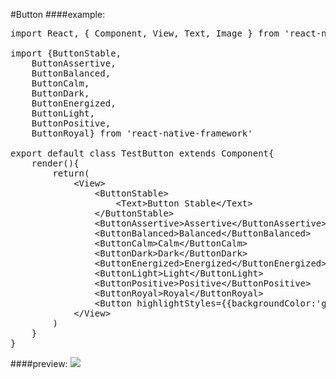 #Button
####example:
<pre>
import React, { Component, View, Text, Image } from 'react-native';

import {ButtonStable,
    ButtonAssertive,
    ButtonBalanced,
    ButtonCalm,
    ButtonDark,
    ButtonEnergized,
    ButtonLight,
    ButtonPositive,
    ButtonRoyal} from 'react-native-framework'

export default class TestButton extends Component{
    render(){
        return(
            &lt;View&gt;
                &lt;ButtonStable&gt;
                    &lt;Text&gt;Button Stable&lt;/Text&gt;
                &lt;/ButtonStable&gt;
                &lt;ButtonAssertive&gt;Assertive&lt;/ButtonAssertive&gt;
                &lt;ButtonBalanced&gt;Balanced&lt;/ButtonBalanced&gt;
                &lt;ButtonCalm&gt;Calm&lt;/ButtonCalm&gt;
                &lt;ButtonDark&gt;Dark&lt;/ButtonDark&gt;
                &lt;ButtonEnergized&gt;Energized&lt;/ButtonEnergized&gt;
                &lt;ButtonLight&gt;Light&lt;/ButtonLight&gt;
                &lt;ButtonPositive&gt;Positive&lt;/ButtonPositive&gt;
                &lt;ButtonRoyal&gt;Royal&lt;/ButtonRoyal&gt;
                &lt;Button highlightStyles={{backgroundColor:'grey'}}&gt;Button with only text&lt;/Button&gt;
            &lt;/View&gt;
        )
    }
}
</pre>
####preview:
![]('Button.png')
